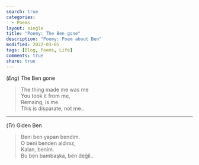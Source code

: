 ```yaml
---
search: true
categories: 
  - Poems
layout: single
title: "Poemy: The Ben gone"
description: "Poemy: Poem about Ben"
modified: 2022-03-05
tags: [Blog, Poems, Life]
comments: true
share: true
---
```

(*Eng*) The Ben gone  

>The thing made me was me  
You took it from me,  
Remaing, is me.  
This is disparate, not me..

---
(*Tr*) Giden Ben  

>Beni ben yapan bendim.  
O beni benden aldınız,  
Kalan, benim.  
Bu ben bambaşka, ben değil..  
